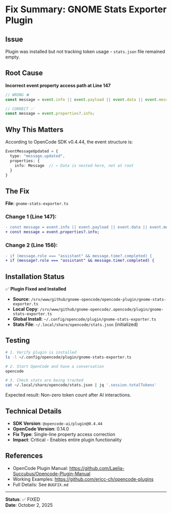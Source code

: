 # Fix Summary: GNOME Stats Exporter Plugin

## Issue
Plugin was installed but not tracking token usage - `stats.json` file remained empty.

## Root Cause
**Incorrect event property access path at Line 147**

```typescript
// WRONG ❌
const message = event.info || event.payload || event.data || event.message;

// CORRECT ✅
const message = event.properties?.info;
```

## Why This Matters

According to OpenCode SDK v0.4.44, the event structure is:
```typescript
EventMessageUpdated = {
  type: "message.updated",
  properties: {
    info: Message  // ← Data is nested here, not at root
  }
}
```

## The Fix

**File**: `gnome-stats-exporter.ts`

### Change 1 (Line 147):
```diff
- const message = event.info || event.payload || event.data || event.message;
+ const message = event.properties?.info;
```

### Change 2 (Line 156):
```diff
- if (message.role === "assistant" && message.time?.completed) {
+ if (message?.role === "assistant" && message.time?.completed) {
```

## Installation Status

✅ **Plugin Fixed and Installed**

- **Source**: `/srv/www/github/gnome-opencode/opencode-plugin/gnome-stats-exporter.ts`
- **Local Copy**: `/srv/www/github/gnome-opencode/.opencode/plugin/gnome-stats-exporter.ts`
- **Global Install**: `~/.config/opencode/plugin/gnome-stats-exporter.ts`
- **Stats File**: `~/.local/share/opencode/stats.json` (initialized)

## Testing

```bash
# 1. Verify plugin is installed
ls -l ~/.config/opencode/plugin/gnome-stats-exporter.ts

# 2. Start OpenCode and have a conversation
opencode

# 3. Check stats are being tracked
cat ~/.local/share/opencode/stats.json | jq '.session.totalTokens'
```

Expected result: Non-zero token count after AI interactions.

## Technical Details

- **SDK Version**: `@opencode-ai/plugin@0.4.44`
- **OpenCode Version**: 0.14.0
- **Fix Type**: Single-line property access correction
- **Impact**: Critical - Enables entire plugin functionality

## References

- OpenCode Plugin Manual: https://github.com/Laelia-Succubus/Opencode-Plugin-Manual
- Working Examples: https://github.com/ericc-ch/opencode-plugins
- Full Details: See `BUGFIX.md`

---

**Status**: ✅ FIXED  
**Date**: October 2, 2025
